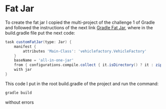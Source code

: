 # Fat Jar
To create the fat jar I copied the multi-project of the challenge 1 of Gradle and followed the instructions of the next link [Gradle Fat Jar](https://www.baeldung.com/gradle-fat-jar), where in the build.gradle file put the next code:

```gradle
task customFatJar(type: Jar) {
    manifest {
        attributes 'Main-Class': 'vehiclefactory.VehicleFactory'
    }
    baseName = 'all-in-one-jar'
    from { configurations.compile.collect { it.isDirectory() ? it : zipTree(it) } }
    with jar
}
```
This code I put in the root build.gradle of the project and run the command:

```gradle
gradle build
```
without errors